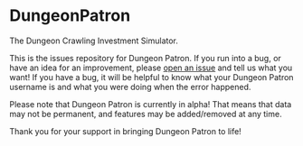 # DungeonPatron

The Dungeon Crawling Investment Simulator.

This is the issues repository for Dungeon Patron. If you run into a bug, or have an idea for an improvement, please [open an issue](https://github.com/DungeonPatron/DungeonPatronGame/issues/new) and tell us what you want! If you have a bug, it will be helpful to know what your Dungeon Patron username is and what you were doing when the error happened.

Please note that Dungeon Patron is currently in alpha! That means that data may not be permanent, and features may be added/removed at any time.

Thank you for your support in bringing Dungeon Patron to life!
